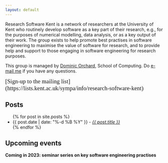 ```yaml
---
layout: default
---
```


<style>
  #signUp {
    border-style: outline;
    font-family: Overpass;
    font-size: 14pt;
    border-width: 1px;
    cursor: pointer;
  }
</style>

Research Software Kent is a network of researchers at the University of Kent who routinely develop software as a key part of their research, e.g., for the purposes of numerical modelling, data analysis, or as a key output of their work.  The group exists to help promote best practises in software engineering to maximise the value of software for research, and to provide help and support to those engaging in software engineering for research purposes.

This group is managed by [Dominic Orchard](https://www.kent.ac.uk/computing/people/3074/orchard-dominic), School of Computing. Do [e-mail me](mailto:d.a.orchard@kent.ac.uk) if you have any questions.

<div id='signUp'>[Sign-up to the mailing list](https://lists.kent.ac.uk/sympa/info/research-software-kent)</div>


## Posts

<ul>
  {% for post in site.posts %}
    <li>
	    {{ post.date | date: "%-d %B %Y" }} - <i><a href="{{ post.url }}">{{ post.title }}</a></i>
    </li>
  {% endfor %}
</ul>

## Upcoming events

__Coming in 2023: seminar series on key software engineering practises__
